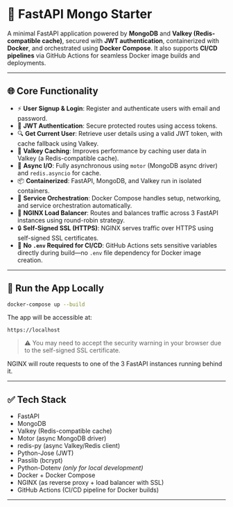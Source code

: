 
# 🚀 FastAPI Mongo Starter

A minimal FastAPI application powered by **MongoDB** and **Valkey (Redis-compatible cache)**, secured with **JWT authentication**, containerized with **Docker**, and orchestrated using **Docker Compose**. It also supports **CI/CD pipelines** via GitHub Actions for seamless Docker image builds and deployments.

---

## 🌐 Core Functionality

* ⚡ **User Signup & Login**: Register and authenticate users with email and password.
* 🔐 **JWT Authentication**: Secure protected routes using access tokens.
* 🔍 **Get Current User**: Retrieve user details using a valid JWT token, with cache fallback using Valkey.
* 🚀 **Valkey Caching**: Improves performance by caching user data in Valkey (a Redis-compatible cache).
* 🧩 **Async I/O**: Fully asynchronous using `motor` (MongoDB async driver) and `redis.asyncio` for cache.
* 📦 **Containerized**: FastAPI, MongoDB, and Valkey run in isolated containers.
* 🔧 **Service Orchestration**: Docker Compose handles setup, networking, and service orchestration automatically.
* 📡 **NGINX Load Balancer**: Routes and balances traffic across 3 FastAPI instances using round-robin strategy.
* 🔒 **Self-Signed SSL (HTTPS)**: NGINX serves traffic over HTTPS using self-signed SSL certificates.
* 🚫 **No `.env` Required for CI/CD**: GitHub Actions sets sensitive variables directly during build—no `.env` file dependency for Docker image creation.

---

## 🐳 Run the App Locally

```bash
docker-compose up --build
```

The app will be accessible at:

```
https://localhost
```

> ⚠️ You may need to accept the security warning in your browser due to the self-signed SSL certificate.

NGINX will route requests to one of the 3 FastAPI instances running behind it.

---

## ✅ Tech Stack

* FastAPI
* MongoDB
* Valkey (Redis-compatible cache)
* Motor (async MongoDB driver)
* redis-py (async Valkey/Redis client)
* Python-Jose (JWT)
* Passlib (bcrypt)
* Python-Dotenv *(only for local development)*
* Docker + Docker Compose
* NGINX (as reverse proxy + load balancer with SSL)
* GitHub Actions (CI/CD pipeline for Docker builds)

---

